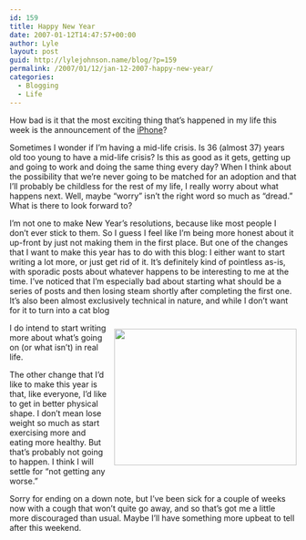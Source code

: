 ```yaml
---
id: 159
title: Happy New Year
date: 2007-01-12T14:47:57+00:00
author: Lyle
layout: post
guid: http://lylejohnson.name/blog/?p=159
permalink: /2007/01/12/jan-12-2007-happy-new-year/
categories:
  - Blogging
  - Life
---
```

How bad is it that the most exciting thing that&#8217;s happened in my life this week is the announcement of the [iPhone](http://www.apple.com/iphone/)?

Sometimes I wonder if I&#8217;m having a mid-life crisis. Is 36 (almost 37) years old too young to have a mid-life crisis? Is this as good as it gets, getting up and going to work and doing the same thing every day? When I think about the possibility that we&#8217;re never going to be matched for an adoption and that I&#8217;ll probably be childless for the rest of my life, I really worry about what happens next. Well, maybe &#8220;worry&#8221; isn&#8217;t the right word so much as &#8220;dread.&#8221; What is there to look forward to?

I&#8217;m not one to make New Year&#8217;s resolutions, because like most people I don&#8217;t ever stick to them. So I guess I feel like I&#8217;m being more honest about it up-front by just not making them in the first place. But one of the changes that I want to make this year has to do with this blog: I either want to start writing a lot more, or just get rid of it. It&#8217;s definitely kind of pointless as-is, with sporadic posts about whatever happens to be interesting to me at the time. I&#8217;ve noticed that I&#8217;m especially bad about starting what should be a series of posts and then losing steam shortly after completing the first one. It&#8217;s also been almost exclusively technical in nature, and while I don&#8217;t want for it to turn into a cat blog 

<img style="padding: 10px 0 5px 10px;" src="http://lylejohnson.name/images/Oscar.jpg" width="320" height="240" align="right" />I do intend to start writing more about what&#8217;s going on (or what isn&#8217;t) in real life.

The other change that I&#8217;d like to make this year is that, like everyone, I&#8217;d like to get in better physical shape. I don&#8217;t mean lose weight so much as start exercising more and eating more healthy. But that&#8217;s probably not going to happen. I think I will settle for &#8220;not getting any worse.&#8221;

Sorry for ending on a down note, but I&#8217;ve been sick for a couple of weeks now with a cough that won&#8217;t quite go away, and so that&#8217;s got me a little more discouraged than usual. Maybe I&#8217;ll have something more upbeat to tell after this weekend.